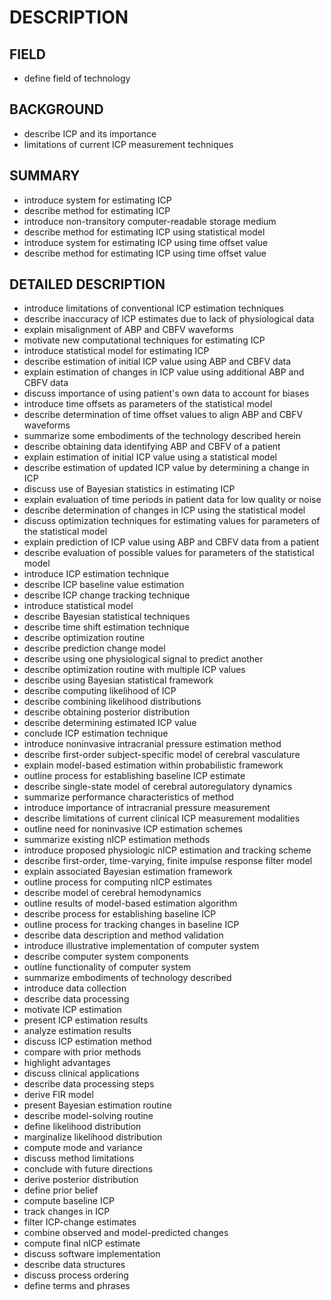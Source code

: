 # DESCRIPTION

## FIELD

- define field of technology

## BACKGROUND

- describe ICP and its importance
- limitations of current ICP measurement techniques

## SUMMARY

- introduce system for estimating ICP
- describe method for estimating ICP
- introduce non-transitory computer-readable storage medium
- describe method for estimating ICP using statistical model
- introduce system for estimating ICP using time offset value
- describe method for estimating ICP using time offset value

## DETAILED DESCRIPTION

- introduce limitations of conventional ICP estimation techniques
- describe inaccuracy of ICP estimates due to lack of physiological data
- explain misalignment of ABP and CBFV waveforms
- motivate new computational techniques for estimating ICP
- introduce statistical model for estimating ICP
- describe estimation of initial ICP value using ABP and CBFV data
- explain estimation of changes in ICP value using additional ABP and CBFV data
- discuss importance of using patient's own data to account for biases
- introduce time offsets as parameters of the statistical model
- describe determination of time offset values to align ABP and CBFV waveforms
- summarize some embodiments of the technology described herein
- describe obtaining data identifying ABP and CBFV of a patient
- explain estimation of initial ICP value using a statistical model
- describe estimation of updated ICP value by determining a change in ICP
- discuss use of Bayesian statistics in estimating ICP
- explain evaluation of time periods in patient data for low quality or noise
- describe determination of changes in ICP using the statistical model
- discuss optimization techniques for estimating values for parameters of the statistical model
- explain prediction of ICP value using ABP and CBFV data from a patient
- describe evaluation of possible values for parameters of the statistical model
- introduce ICP estimation technique
- describe ICP baseline value estimation
- describe ICP change tracking technique
- introduce statistical model
- describe Bayesian statistical techniques
- describe time shift estimation technique
- describe optimization routine
- describe prediction change model
- describe using one physiological signal to predict another
- describe optimization routine with multiple ICP values
- describe using Bayesian statistical framework
- describe computing likelihood of ICP
- describe combining likelihood distributions
- describe obtaining posterior distribution
- describe determining estimated ICP value
- conclude ICP estimation technique
- introduce noninvasive intracranial pressure estimation method
- describe first-order subject-specific model of cerebral vasculature
- explain model-based estimation within probabilistic framework
- outline process for establishing baseline ICP estimate
- describe single-state model of cerebral autoregulatory dynamics
- summarize performance characteristics of method
- introduce importance of intracranial pressure measurement
- describe limitations of current clinical ICP measurement modalities
- outline need for noninvasive ICP estimation schemes
- summarize existing nICP estimation methods
- introduce proposed physiologic nICP estimation and tracking scheme
- describe first-order, time-varying, finite impulse response filter model
- explain associated Bayesian estimation framework
- outline process for computing nICP estimates
- describe model of cerebral hemodynamics
- outline results of model-based estimation algorithm
- describe process for establishing baseline ICP
- outline process for tracking changes in baseline ICP
- describe data description and method validation
- introduce illustrative implementation of computer system
- describe computer system components
- outline functionality of computer system
- summarize embodiments of technology described
- introduce data collection
- describe data processing
- motivate ICP estimation
- present ICP estimation results
- analyze estimation results
- discuss ICP estimation method
- compare with prior methods
- highlight advantages
- discuss clinical applications
- describe data processing steps
- derive FIR model
- present Bayesian estimation routine
- describe model-solving routine
- define likelihood distribution
- marginalize likelihood distribution
- compute mode and variance
- discuss method limitations
- conclude with future directions
- derive posterior distribution
- define prior belief
- compute baseline ICP
- track changes in ICP
- filter ICP-change estimates
- combine observed and model-predicted changes
- compute final nICP estimate
- discuss software implementation
- describe data structures
- discuss process ordering
- define terms and phrases

